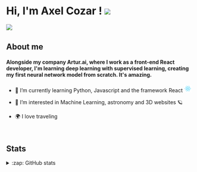 
# Hi, I'm Axel Cozar ! <img src="https://media.giphy.com/media/hvRJCLFzcasrR4ia7z/giphy.gif" width="30px">

<a href="https://www.linkedin.com/in/axel-cozar-aa7226179/" target="_blank"><img src="https://img.shields.io/badge/linkedin-%230077B5.svg?&style=for-the-badge&logo=linkedin&logoColor=white"/></a>



## About me

#### Alongside my company Artur.ai, where I work as a front-end React developer, I'm learning deep learning with supervised learning, creating my first neural network model from scratch. It's amazing.


- 🌱 I’m currently learning Python, Javascript and the framework React <img alt="React" width="20px" src="https://raw.githubusercontent.com/github/explore/80688e429a7d4ef2fca1e82350fe8e3517d3494d/topics/react/react.png" />

- 👀 I’m interested in Machine Learning, astronomy and 3D websites 🪐
- 🌍 I love traveling


<br>

## Stats

<details>
<summary>:zap: GitHub stats</summary>
<img width="45%" src="https://github-readme-stats.vercel.app/api?username=Cozarax&show_icons=true&langs_count=8" alt="Cozarax github stats" />
<img width="45%" src="https://github-readme-stats.vercel.app/api/top-langs/?username=Cozarax&show_icons=true&layout=compact" alt="Axel Cozar's github stats" /> 
</details>
<!---
Cozarax/Cozarax is a ✨ special ✨ repository because its `README.md` (this file) appears on your GitHub profile.
You can click the Preview link to take a look at your changes.
--->
